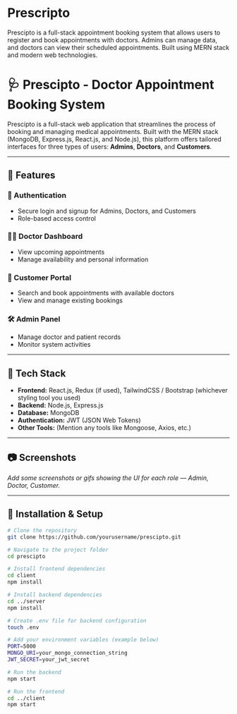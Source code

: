 # Prescripto
Prescipto is a full-stack appointment booking system that allows users to register and book appointments with doctors. Admins can manage data, and doctors can view their scheduled appointments. Built using MERN stack and modern web technologies.

# 🩺 Prescipto - Doctor Appointment Booking System

Prescipto is a full-stack web application that streamlines the process of booking and managing medical appointments. Built with the MERN stack (MongoDB, Express.js, React.js, and Node.js), this platform offers tailored interfaces for three types of users: **Admins**, **Doctors**, and **Customers**.

---

## 🚀 Features

### 🔐 Authentication
- Secure login and signup for Admins, Doctors, and Customers
- Role-based access control

### 👨‍⚕️ Doctor Dashboard
- View upcoming appointments
- Manage availability and personal information

### 📅 Customer Portal
- Search and book appointments with available doctors
- View and manage existing bookings

### 🛠️ Admin Panel
- Manage doctor and patient records
- Monitor system activities

---

## 🧰 Tech Stack

- **Frontend:** React.js, Redux (if used), TailwindCSS / Bootstrap (whichever styling tool you used)
- **Backend:** Node.js, Express.js
- **Database:** MongoDB
- **Authentication:** JWT (JSON Web Tokens)
- **Other Tools:** (Mention any tools like Mongoose, Axios, etc.)

---

## 📷 Screenshots

_Add some screenshots or gifs showing the UI for each role — Admin, Doctor, Customer._

---

## 🔧 Installation & Setup

```bash
# Clone the repository
git clone https://github.com/yourusername/prescipto.git

# Navigate to the project folder
cd prescipto

# Install frontend dependencies
cd client
npm install

# Install backend dependencies
cd ../server
npm install

# Create .env file for backend configuration
touch .env

# Add your environment variables (example below)
PORT=5000
MONGO_URI=your_mongo_connection_string
JWT_SECRET=your_jwt_secret

# Run the backend
npm start

# Run the frontend
cd ../client
npm start
